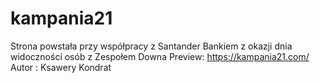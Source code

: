 # kampania21
Strona powstała przy współpracy z Santander Bankiem z okazji dnia widoczności osób z Zespołem Downa
Preview: https://kampania21.com/
Autor : Ksawery Kondrat

